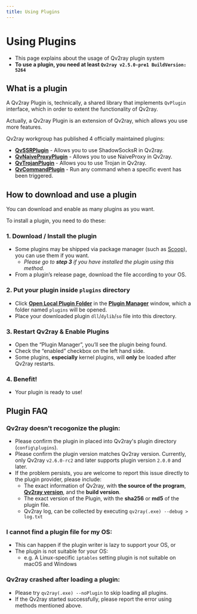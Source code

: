 ```yaml
---
title: Using Plugins
---
```


# Using Plugins

- This page explains about the usage of Qv2ray plugin system
- **To use a plugin, you need at least `Qv2ray v2.5.0-pre1 BuildVersion: 5264`**

## What is a plugin

A Qv2ray Plugin is, technically, a shared library that implements `QvPlugin` interface, which in order to extent the functionality of Qv2ray.

Actually, a Qv2ray Plugin is an extension of Qv2ray, which allows you use more features.

Qv2ray workgroup has published 4 officially maintained plugins:

- [**QvSSRPlugin**](https://github.com/Qv2ray/QvPlugin-SSR) - Allows you to use ShadowSocksR in Qv2ray.
- [**QvNaiveProxyPlugin**](https://github.com/Qv2ray/QvPlugin-NaiveProxy) - Allows you to use NaiveProxy in Qv2ray.
- [**QvTrojanPlugin**](https://github.com/Qv2ray/QvPlugin-Trojan) - Allows you to use Trojan in Qv2ray.
- [**QvCommandPlugin**](https://github.com/Qv2ray/QvPlugin-Command) - Run any command when a specific event has been triggered.

## How to download and use a plugin

You can download and enable as many plugins as you want.

To install a plugin, you need to do these:

### 1. Download / Install the plugin

- Some plugins may be shipped via package manager (such as [Scoop](../getting-started/step1.md#scoop-for-windows-users)), you can use them if you want.
  - *Please go to **step 3** if you have installed the plugin using this method.*
- From a plugin’s release page, download the file according to your OS.

### 2. Put your plugin inside `plugins` directory

- Click **[Open Local Plugin Folder](qv2ray://open/plugin/metadata)** in the **[Plugin Manager](qv2ray://open/plugin/plugindir)** window, which a folder named `plugins` will be opened.
- Place your downloaded plugin `dll`/`dylib`/`so` file into this directory.

### 3. Restart Qv2ray & Enable Plugins

   - Open the “Plugin Manager”, you’ll see the plugin being found.
   - Check the “enabled” checkbox on the left hand side.
   - Some plugins, **especially** kernel plugins, will **only** be loaded after Qv2ray restarts.

### 4. Benefit!

- Your plugin is ready to use!

## Plugin FAQ

### Qv2ray doesn't recogonize the plugin:

- Please confirm the plugin in placed into Qv2ray's plugin directory (`config\plugins`).
- Please confirm the plugin version matches Qv2ray version. Currently, only Qv2ray `v2.6.0-rc2` and later supports plugin version `2.0.0` and later.
- If the problem persists, you are welcome to report this issue directly to the plugin provider, please include:
  - The exact information of Qv2ray, with **the source of the program**, **[Qv2ray version](qv2ray://open/preference/about)**, and the **build version**.
  - The exact version of the Plugin, with the **sha256** or **md5** of the plugin file.
  - Qv2ray log, can be collected by executing `qv2ray(.exe) --debug > log.txt`

### I cannot find a plugin file for my OS:

- This can happen if the plugin writer is lazy to support your OS, or
- The plugin is not suitable for your OS:
  - e.g. A Linux-specific `iptables` setting plugin is not suitable on macOS and Windows

### Qv2ray crashed after loading a plugin:

- Please try `qv2ray(.exe) --noPlugin` to skip loading all plugins.
- If the Qv2ray started successfully, please report the error using methods mentioned above.
